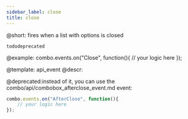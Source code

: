 ```yaml
---
sidebar_label: close
title: close
---          
```


@short:
fires when a list with options is closed

```tododeprecated ``` 

@example:
combo.events.on("Close", function(){
    // your logic here
});


@template: api_event
@descr:

@deprecated:instead of it, you can use the combo/api/combobox_afterclose_event.md event:

~~~js
combo.events.on("AfterClose", function(){
    // your logic here
});
~~~

